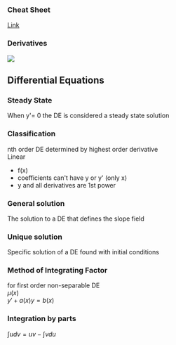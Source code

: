 
### Cheat Sheet
[Link](https://drive.google.com/file/d/11k65PsW6R2pEqFFKbV26DSF_w6nNlZIg/view?usp=sharing)
### Derivatives
![](https://drive.google.com/uc?export=view&id=10KaHZtDEVq9nO24CYcwakFKvlOAXCJ5o)

## Differential Equations
### Steady State
When y'= 0 the DE is considered a steady state solution

### Classification
nth order DE determined by highest order derivative  
Linear 
* f(x)
* coefficients can't have y or y' (only x)
* y and all derivatives are 1st power

### General solution 
The solution to a DE that defines the slope field

### Unique solution
Specific solution of a DE found with initial conditions

### Method of Integrating Factor
for first order non-separable DE  
$\mu (x)$  
$y'+a(x)y = b(x)$


### Integration by parts
$\int udv = uv - \int vdu$